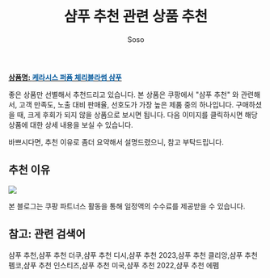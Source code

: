 ﻿---
layout: post
title:  "샴푸 추천 관련 상품 추천"
author: Soso
categories: [ 디지털/가전]
tags: [샴푸 추천,샴푸 추천 더쿠,샴푸 추천 디시,샴푸 추천 2023,샴푸 추천 클리앙,샴푸 추천 펨코,샴푸 추천 인스티즈,샴푸 추천 미국,샴푸 추천 2022,샴푸 추천 에펨]
image: https://ads-partners.coupang.com/image1/gNN56LavOf1Xxx3egPk0o3XD4iuyrBSKWuMQvK_SEiBwTatHo5_N5bUcKOcfQJ_8U6H3KW0XuTLJO00pUzyO0D-qyne3gXHA1c8c1ENmRJsBwNw3BLFQIxT6Ik2XmXMaHb9SKOY1UFvmMDdiOY1S4oBQW35wXXqi4gOWMUN8wsLsogI9QNR4D6YKhwYC8jbDtAqluJQTpgueETdb3mjna7EYlBsXqlzZqfSa8I7UycsHp2bzS37qvonudGCdRgoAtaGEl1gSnsZsoorp5SrQ3kmOmuVeHA== 
description: "쿠팡에서 샴푸 추천 관련 상품으로 가장 고객 선호도가 높은 제품 중 하나입니다."
---

<a href="https://link.coupang.com/re/AFFSDP?lptag=AF5673682&pageKey=5238669250&itemId=7393443559&vendorItemId=74684486017&traceid=V0-153-db0dc056944bfc22&requestid=20240206140813462043734087&token=31850C%7CMIXED"><b>상품명: <font color='#01579B'>케라시스 퍼퓸 체리블라썸 샴푸</font></b></a>

좋은 상품만 선별해서 추천드리고 있습니다.
본 상품은 쿠팡에서 "샴푸 추천" 와 관련해서, 고객 만족도, 노출 대비 판매율, 선호도가 가장 높은 제품 중의 하나입니다.
구매하셨을 때, 크게 후회가 되지 않을 상품으로 보시면 됩니다. 
다음 이미지를 클릭하시면 해당 상품에 대한 상세 내용을 보실 수 있습니다.

바쁘시다면, 추천 이유로 좀더 요약해서 설명드렸으니, 참고 부탁드립니다.

## 추천 이유 

<a href="https://link.coupang.com/re/AFFSDP?lptag=AF5673682&pageKey=5238669250&itemId=7393443559&vendorItemId=74684486017&traceid=V0-153-db0dc056944bfc22&requestid=20240206140813462043734087&token=31850C%7CMIXED"><img src="https://thumbnail9.coupangcdn.com/thumbnails/remote/q89/image/retail/images/3406238584531180-5f6f79d8-83ef-4de2-9547-49bf17a9f005.jpg"></a> 

본 블로그는 쿠팡 파트너스 활동을 통해 일정액의 수수료를 제공받을 수 있습니다.

## 참고: 관련 검색어    
샴푸 추천,샴푸 추천 더쿠,샴푸 추천 디시,샴푸 추천 2023,샴푸 추천 클리앙,샴푸 추천 펨코,샴푸 추천 인스티즈,샴푸 추천 미국,샴푸 추천 2022,샴푸 추천 에펨
